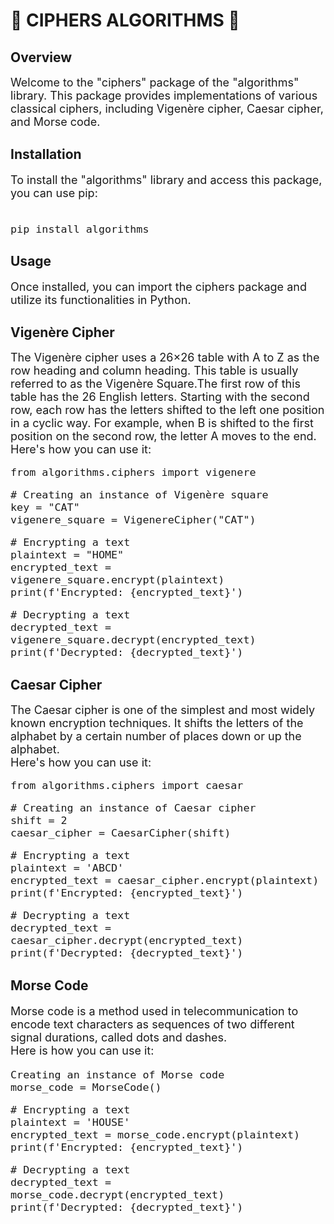 # 🔐 CIPHERS ALGORITHMS 🔐
## Overview
<font size="+1">
Welcome to the "ciphers" package of the "algorithms" library. This package
provides implementations of various classical ciphers, including 
Vigenère cipher, Caesar cipher, and Morse code.
</font>

## Installation
<font size="+1">
To install the "algorithms" library and access this package, you can use pip:<br>
<br>
  
```
pip install algorithms
```

</font>

## Usage
<font size="+1">
Once installed, you can import the ciphers package and utilize its functionalities in Python. 
</font>

## Vigenère Cipher
<font size="+1">
The Vigenère cipher uses a 26×26 table with A to Z as the row heading and column heading. This table
is usually referred to as the Vigenère Square.The first row of this table has the 26
English letters. Starting with the second row, each row has the letters 
shifted to the left one position in a cyclic way. For example, when B is shifted to 
the first position on the second row, the letter A moves to the end.<br>
Here's how you can use it:
<br>
  
```
from algorithms.ciphers import vigenere
```

```
# Creating an instance of Vigenère square
key = "CAT" 
vigenere_square = VigenereCipher("CAT")
```

```
# Encrypting a text
plaintext = "HOME"
encrypted_text = vigenere_square.encrypt(plaintext)
print(f'Encrypted: {encrypted_text}')
```
```
# Decrypting a text
decrypted_text = vigenere_square.decrypt(encrypted_text)
print(f'Decrypted: {decrypted_text}')
```

</font>

## Caesar Cipher 
<font size="+1">
The Caesar cipher is one of the simplest and most widely 
known encryption techniques. It shifts the letters of the alphabet by a certain 
number of places down or up the alphabet.<br>
Here's how you can use it:

```
from algorithms.ciphers import caesar
```

```
# Creating an instance of Caesar cipher
shift = 2
caesar_cipher = CaesarCipher(shift)
```
```
# Encrypting a text
plaintext = 'ABCD'
encrypted_text = caesar_cipher.encrypt(plaintext)
print(f'Encrypted: {encrypted_text}')
```
```
# Decrypting a text
decrypted_text = caesar_cipher.decrypt(encrypted_text)
print(f'Decrypted: {decrypted_text}')
```
</font>

## Morse Code
<font size="+1">

Morse code is a method used in telecommunication to encode text characters 
as sequences of two different signal durations, called dots and dashes.<br>
Here is how you can use it:<br>
```
Creating an instance of Morse code
morse_code = MorseCode()
```
```
# Encrypting a text
plaintext = 'HOUSE'
encrypted_text = morse_code.encrypt(plaintext)
print(f'Encrypted: {encrypted_text}')
```
```
# Decrypting a text
decrypted_text = morse_code.decrypt(encrypted_text)
print(f'Decrypted: {decrypted_text}')
```
</font>
